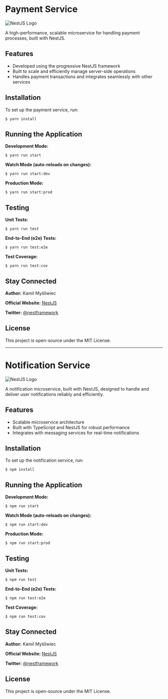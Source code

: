 <h1>Payment Service</h1>

<img src="https://nestjs.com/img/logo_text.svg" alt="NestJS Logo" />

<p>A high-performance, scalable microservice for handling payment processes, built with NestJS.</p>

<h2>Features</h2>
<ul>
  <li>Developed using the progressive NestJS framework</li>
  <li>Built to scale and efficiently manage server-side operations</li>
  <li>Handles payment transactions and integrates seamlessly with other services</li>
</ul>

<h2>Installation</h2>
<p>To set up the payment service, run:</p>
<pre><code>$ yarn install</code></pre>

<h2>Running the Application</h2>
<p><strong>Development Mode:</strong></p>
<pre><code>$ yarn run start</code></pre>

<p><strong>Watch Mode (auto-reloads on changes):</strong></p>
<pre><code>$ yarn run start:dev</code></pre>

<p><strong>Production Mode:</strong></p>
<pre><code>$ yarn run start:prod</code></pre>

<h2>Testing</h2>
<p><strong>Unit Tests:</strong></p>
<pre><code>$ yarn run test</code></pre>

<p><strong>End-to-End (e2e) Tests:</strong></p>
<pre><code>$ yarn run test:e2e</code></pre>

<p><strong>Test Coverage:</strong></p>
<pre><code>$ yarn run test:cov</code></pre>

<h2>Stay Connected</h2>
<p><strong>Author:</strong> Kamil Myśliwiec</p>
<p><strong>Official Website:</strong> <a href="https://nestjs.com">NestJS</a></p>
<p><strong>Twitter:</strong> <a href="https://twitter.com/nestframework">@nestframework</a></p>

<h2>License</h2>
<p>This project is open-source under the MIT License.</p>

<hr>

<h1>Notification Service</h1>

<img src="https://nestjs.com/img/logo_text.svg" alt="NestJS Logo" />

<p>A notification microservice, built with NestJS, designed to handle and deliver user notifications reliably and efficiently.</p>

<h2>Features</h2>
<ul>
  <li>Scalable microservice architecture</li>
  <li>Built with TypeScript and NestJS for robust performance</li>
  <li>Integrates with messaging services for real-time notifications</li>
</ul>

<h2>Installation</h2>
<p>To set up the notification service, run:</p>
<pre><code>$ npm install</code></pre>

<h2>Running the Application</h2>
<p><strong>Development Mode:</strong></p>
<pre><code>$ npm run start</code></pre>

<p><strong>Watch Mode (auto-reloads on changes):</strong></p>
<pre><code>$ npm run start:dev</code></pre>

<p><strong>Production Mode:</strong></p>
<pre><code>$ npm run start:prod</code></pre>

<h2>Testing</h2>
<p><strong>Unit Tests:</strong></p>
<pre><code>$ npm run test</code></pre>

<p><strong>End-to-End (e2e) Tests:</strong></p>
<pre><code>$ npm run test:e2e</code></pre>

<p><strong>Test Coverage:</strong></p>
<pre><code>$ npm run test:cov</code></pre>

<h2>Stay Connected</h2>
<p><strong>Author:</strong> Kamil Myśliwiec</p>
<p><strong>Official Website:</strong> <a href="https://nestjs.com">NestJS</a></p>
<p><strong>Twitter:</strong> <a href="https://twitter.com/nestframework">@nestframework</a></p>

<h2>License</h2>
<p>This project is open-source under the MIT License.</p>
